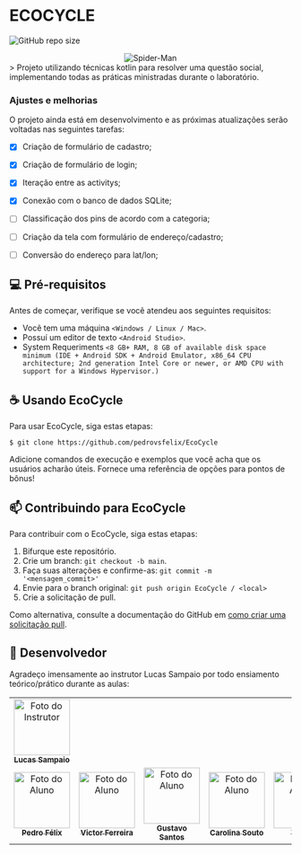 # ECOCYCLE

![GitHub repo size](https://img.shields.io/github/repo-size/pedrovsfelix/EcoCycle)
<div style="display: flex; justify-content:center;">
  <img src="https://i.ibb.co/56SzPGj/Captura-de-tela-2024-05-05-144644.png" style="max-height: 430px;" alt="Spider-Man">
</div>
> Projeto utilizando técnicas kotlin para resolver uma questão social, implementando todas as práticas ministradas durante o laboratório.

### Ajustes e melhorias

O projeto ainda está em desenvolvimento e as próximas atualizações serão voltadas nas seguintes tarefas:

- [x]  Criação de formulário de cadastro;
- [x]  Criação de formulário de login;
- [x]  Iteração entre as activitys;
- [x]  Conexão com o banco de dados SQLite;
- [ ]  Classificação dos pins de acordo com a categoria;
- [ ]  Criação da tela com formulário de endereço/cadastro;
- [ ]  Conversão do endereço para lat/lon;


## 💻 Pré-requisitos

Antes de começar, verifique se você atendeu aos seguintes requisitos:

- Você tem uma máquina `<Windows / Linux / Mac>`.
- Possuí um editor de texto `<Android Studio>`.
- System Requeriments `<8 GB+ RAM, 8 GB of available disk space minimum (IDE + Android SDK + Android Emulator, x86_64 CPU architecture; 2nd generation Intel Core or newer, or AMD CPU with support for a Windows Hypervisor.)`

## ☕ Usando  EcoCycle

Para usar EcoCycle, siga estas etapas:

```
$ git clone https://github.com/pedrovsfelix/EcoCycle
```

Adicione comandos de execução e exemplos que você acha que os usuários acharão úteis. Fornece uma referência de opções para pontos de bônus!

## 📫 Contribuindo para EcoCycle

Para contribuir com o EcoCycle, siga estas etapas:

1. Bifurque este repositório.
2. Crie um branch: `git checkout -b main`.
3. Faça suas alterações e confirme-as: `git commit -m '<mensagem_commit>'`
4. Envie para o branch original: `git push origin EcoCycle / <local>`
5. Crie a solicitação de pull.

Como alternativa, consulte a documentação do GitHub em [como criar uma solicitação pull](https://help.github.com/en/github/collaborating-with-issues-and-pull-requests/creating-a-pull-request).

## 🤝 Desenvolvedor

Agradeço imensamente ao instrutor Lucas Sampaio por todo ensiamento teórico/prático durante as aulas:

<table>
  <tr>
    <td align="center">
      <a href="https://github.com/lucassampaioleite" title="Instrutor">
        <img src="https://avatars.githubusercontent.com/u/13689528?v=4" width="100px;" alt="Foto do Instrutor"/><br>
        <sub>
          <b>Lucas Sampaio</b>
        </sub>
      </a>
    </td>
  </tr>
  <tr>
    <td align="center">
      <a href="https://github.com/pedrovsfelix" title="Aluno">
        <img src="https://media-for1-1.cdn.whatsapp.net/v/t61.24694-24/364542825_3383801875266169_4512836669268856911_n.jpg?ccb=11-4&oh=01_Q5AaIL38f716iEpHoM9GPD6FfqXrTtyP3kB_bf1IvB4z_DqK&oe=664511CC&_nc_sid=e6ed6c&_nc_cat=110" width="100px;" alt="Foto do Aluno"/><br>
        <sub>
          <b>Pedro Félix</b>
        </sub>
      </a>
    </td>
    <td align="center">
      <a href="https://github.com/Polymatheia-BR" title="Aluno">
        <img src="https://media.licdn.com/dms/image/D4D03AQGhIYx_7nTehg/profile-displayphoto-shrink_800_800/0/1663553580125?e=1720656000&v=beta&t=Ga3f87r8JXZb3VNQHnA9xU9ex7yx37RHl5IAFGnJreg" width="100px;" alt="Foto do Aluno"/><br>
        <sub>
          <b>Victor Ferreira</b>
        </sub>
      </a>
    </td>
    <td align="center">
      <a href="https://github.com/" title="Aluno">
        <img src="https://i.ibb.co/WDSqvsd/Whats-App-Image-2024-05-05-at-17-31-13.jpg" width="100px;" alt="Foto do Aluno"/><br>
        <sub>
          <b>Gustavo Santos</b>
        </sub>
      </a>
    </td>
    <td align="center">
      <a href="https://github.com/" title="Aluno">
        <img src="https://media-for1-1.cdn.whatsapp.net/v/t61.24694-24/252463725_4939186009510503_78003848712404742_n.jpg?ccb=11-4&oh=01_Q5AaIL0l_9v7U87ebc9eDoSGWoCKf6LeytrLUOkGc4q1Egio&oe=663E82FA&_nc_sid=e6ed6c&_nc_cat=111" width="100px;" alt="Foto do Aluno"/><br>
        <sub>
          <b>Carolina Souto</b>
        </sub>
      </a>
    </td>
    <td align="center">
      <a href="https://github.com/" title="Aluno">
        <img src="https://media-for1-1.cdn.whatsapp.net/v/t61.24694-24/300645604_2822832641356706_71719791182500157_n.jpg?ccb=11-4&oh=01_Q5AaIJ7SGxVJGQTfAjjSY7ApgOqpSVAGz6eLMs2dXCdzKBs0&oe=6644E261&_nc_sid=e6ed6c&_nc_cat=110" width="100px;" alt="Foto do Aluno"/><br>
        <sub>
          <b>Yghor</b>
        </sub>
      </a>
    </td>
  </tr>
</table>
